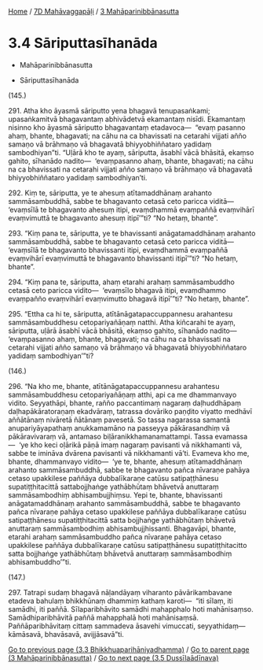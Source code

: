 
[Home](/) / [7D Mahāvaggapāḷi](...md) / [3 Mahāparinibbānasutta](../7D/3.md)

# 3.4 Sāriputtasīhanāda

* Mahāparinibbānasutta

* Sāriputtasīhanāda

(145.)

291\. Atha kho āyasmā sāriputto yena bhagavā tenupasaṅkami; upasaṅkamitvā bhagavantaṃ abhivādetvā ekamantaṃ nisīdi. Ekamantaṃ nisinno kho āyasmā sāriputto bhagavantaṃ etadavoca—  “evaṃ pasanno ahaṃ, bhante, bhagavati; na cāhu na ca bhavissati na cetarahi vijjati añño samaṇo vā brāhmaṇo vā bhagavatā bhiyyobhiññataro yadidaṃ sambodhiyan”ti. “Uḷārā kho te ayaṃ, sāriputta, āsabhī vācā bhāsitā, ekaṃso gahito, sīhanādo nadito—  ‘evaṃpasanno ahaṃ, bhante, bhagavati; na cāhu na ca bhavissati na cetarahi vijjati añño samaṇo vā brāhmaṇo vā bhagavatā bhiyyobhiññataro yadidaṃ sambodhiyan’ti.

292\. Kiṃ te, sāriputta, ye te ahesuṃ atītamaddhānaṃ arahanto sammāsambuddhā, sabbe te bhagavanto cetasā ceto paricca viditā—  ‘evaṃsīlā te bhagavanto ahesuṃ itipi, evaṃdhammā evaṃpaññā evaṃvihārī evaṃvimuttā te bhagavanto ahesuṃ itipī’”ti? “No hetaṃ, bhante”.

293\. “Kiṃ pana te, sāriputta, ye te bhavissanti anāgatamaddhānaṃ arahanto sammāsambuddhā, sabbe te bhagavanto cetasā ceto paricca viditā—  ‘evaṃsīlā te bhagavanto bhavissanti itipi, evaṃdhammā evaṃpaññā evaṃvihārī evaṃvimuttā te bhagavanto bhavissanti itipī’”ti? “No hetaṃ, bhante”.

294\. “Kiṃ pana te, sāriputta, ahaṃ etarahi arahaṃ sammāsambuddho cetasā ceto paricca vidito—  ‘evaṃsīlo bhagavā itipi, evaṃdhammo evaṃpañño evaṃvihārī evaṃvimutto bhagavā itipī’”ti? “No hetaṃ, bhante”.

295\. “Ettha ca hi te, sāriputta, atītānāgatapaccuppannesu arahantesu sammāsambuddhesu cetopariyañāṇaṃ natthi. Atha kiñcarahi te ayaṃ, sāriputta, uḷārā āsabhī vācā bhāsitā, ekaṃso gahito, sīhanādo nadito—  ‘evaṃpasanno ahaṃ, bhante, bhagavati; na cāhu na ca bhavissati na cetarahi vijjati añño samaṇo vā brāhmaṇo vā bhagavatā bhiyyobhiññataro yadidaṃ sambodhiyan’”ti?

(146.)

296\. “Na kho me, bhante, atītānāgatapaccuppannesu arahantesu sammāsambuddhesu cetopariyañāṇaṃ atthi, api ca me dhammanvayo vidito. Seyyathāpi, bhante, rañño paccantimaṃ nagaraṃ daḷhuddhāpaṃ daḷhapākāratoraṇaṃ ekadvāraṃ, tatrassa dovāriko paṇḍito viyatto medhāvī aññātānaṃ nivāretā ñātānaṃ pavesetā. So tassa nagarassa samantā anupariyāyapathaṃ anukkamamāno na passeyya pākārasandhiṃ vā pākāravivaraṃ vā, antamaso biḷāranikkhamanamattampi. Tassa evamassa—  ‘ye kho keci oḷārikā pāṇā imaṃ nagaraṃ pavisanti vā nikkhamanti vā, sabbe te imināva dvārena pavisanti vā nikkhamanti vā’ti. Evameva kho me, bhante, dhammanvayo vidito—  ‘ye te, bhante, ahesuṃ atītamaddhānaṃ arahanto sammāsambuddhā, sabbe te bhagavanto pañca nīvaraṇe pahāya cetaso upakkilese paññāya dubbalīkaraṇe catūsu satipaṭṭhānesu supatiṭṭhitacittā sattabojjhaṅge yathābhūtaṃ bhāvetvā anuttaraṃ sammāsambodhiṃ abhisambujjhiṃsu. Yepi te, bhante, bhavissanti anāgatamaddhānaṃ arahanto sammāsambuddhā, sabbe te bhagavanto pañca nīvaraṇe pahāya cetaso upakkilese paññāya dubbalīkaraṇe catūsu satipaṭṭhānesu supatiṭṭhitacittā satta bojjhaṅge yathābhūtaṃ bhāvetvā anuttaraṃ sammāsambodhiṃ abhisambujjhissanti. Bhagavāpi, bhante, etarahi arahaṃ sammāsambuddho pañca nīvaraṇe pahāya cetaso upakkilese paññāya dubbalīkaraṇe catūsu satipaṭṭhānesu supatiṭṭhitacitto satta bojjhaṅge yathābhūtaṃ bhāvetvā anuttaraṃ sammāsambodhiṃ abhisambuddho’”ti.

(147.)

297\. Tatrapi sudaṃ bhagavā nāḷandāyaṃ viharanto pāvārikambavane etadeva bahulaṃ bhikkhūnaṃ dhammiṃ kathaṃ karoti—  “iti sīlaṃ, iti samādhi, iti paññā. Sīlaparibhāvito samādhi mahapphalo hoti mahānisaṃso. Samādhiparibhāvitā paññā mahapphalā hoti mahānisaṃsā. Paññāparibhāvitaṃ cittaṃ sammadeva āsavehi vimuccati, seyyathidaṃ—  kāmāsavā, bhavāsavā, avijjāsavā”ti.

[Go to previous page (3.3 Bhikkhuaparihāniyadhamma)](3.3.md) / [Go to parent page (3 Mahāparinibbānasutta)](../7D/3.md) / [Go to next page (3.5 Dussīlaādīnava)](3.5.md)


